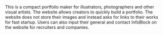 This is a compact portfolio maker for illustrators, photographers and other visual artists. The website allows creators to quickly build a portfolio. The website does not store their images and instead asks for links to their works for fast startup. Users can also input their general and contact InfoBlock on the website for recruiters and companies.